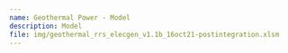 ```yaml
---
name: Geothermal Power - Model
description: Model
file: img/geothermal_rrs_elecgen_v1.1b_16oct21-postintegration.xlsm
---
```

